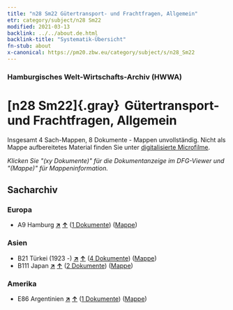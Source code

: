 ```yaml
---
title: "n28 Sm22 Gütertransport- und Frachtfragen, Allgemein"
etr: category/subject/n28 Sm22
modified: 2021-03-13
backlink: ../../about.de.html
backlink-title: "Systematik-Übersicht"
fn-stub: about
x-canonical: https://pm20.zbw.eu/category/subject/s/n28_Sm22
---
```


### Hamburgisches Welt-Wirtschafts-Archiv (HWWA)
# [n28 Sm22]{.gray}&#8201; Gütertransport- und Frachtfragen, Allgemein&#160; 




Insgesamt 4 Sach-Mappen, 8 Dokumente - Mappen unvollständig.
Nicht als Mappe aufbereitetes Material finden Sie unter [digitalisierte Microfilme](/film/h1_sh.de.html).

_Klicken Sie "(xy Dokumente)" für die Dokumentanzeige im DFG-Viewer und "(Mappe)" für Mappeninformation._

## Sacharchiv




### Europa

- A9 Hamburg [**&nearr;**](../../../geo/i/140905/about.de.html "Hamburg (alle Mappen)") [**&uarr;**](../../../geo/about.de.html#A9 "Ländersystematik") (<a href="https://pm20.zbw.eu/dfgview/sh/140905,145519" title="über: Hamburg : Gütertransport- und Frachtfragen, Allgemein" target="_blank">1 Dokumente</a>) ([Mappe](../../../../folder/sh/1409xx/140905/1455xx/145519/about.de.html))

### Asien

- B21 Türkei (1923 -) [**&nearr;**](../../../geo/i/141111/about.de.html "Türkei (1923 -) (alle Mappen)") [**&uarr;**](../../../geo/about.de.html#B21 "Ländersystematik") (<a href="https://pm20.zbw.eu/dfgview/sh/141111,145519" title="über: Türkei (1923 -) : Gütertransport- und Frachtfragen, Allgemein" target="_blank">4 Dokumente</a>) ([Mappe](../../../../folder/sh/1411xx/141111/1455xx/145519/about.de.html))
- B111 Japan [**&nearr;**](../../../geo/i/141272/about.de.html "Japan (alle Mappen)") [**&uarr;**](../../../geo/about.de.html#B111 "Ländersystematik") (<a href="https://pm20.zbw.eu/dfgview/sh/141272,145519" title="über: Japan : Gütertransport- und Frachtfragen, Allgemein" target="_blank">2 Dokumente</a>) ([Mappe](../../../../folder/sh/1412xx/141272/1455xx/145519/about.de.html))

### Amerika

- E86 Argentinien [**&nearr;**](../../../geo/i/141692/about.de.html "Argentinien (alle Mappen)") [**&uarr;**](../../../geo/about.de.html#E86 "Ländersystematik") (<a href="https://pm20.zbw.eu/dfgview/sh/141692,145519" title="über: Argentinien : Gütertransport- und Frachtfragen, Allgemein" target="_blank">1 Dokumente</a>) ([Mappe](../../../../folder/sh/1416xx/141692/1455xx/145519/about.de.html))


